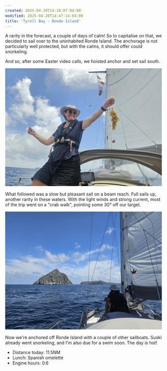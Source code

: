 ```yaml
---
created: 2025-04-20T14:28:07-04:00
modified: 2025-04-20T14:47:14-04:00
title: 'Tyrell Bay - Ronde Island'
---
```


A rarity in the forecast, a couple of days of calm! So to capitalise on that, we decided to sail over to the uninhabited Ronde Island. The anchorage is not particularly well protected, but with the calms, it should offer could snorkeling.

And so, after some Easter video calls, we hoisted anchor and set sail south.

![Image](../2025/66783c3a22e33ce33ab6f9abf5f44b14.jpg) 

What followed was a slow but pleasant sail on a beam reach. Full sails up, another rarity in these waters.
With the light winds and strong current, most of the trip went on a "crab walk", pointing some 30° off our target.

![Image](../2025/805dcee05208dd3772faa018aa42e9a7.jpg) 

Now we're anchored off Ronde Island with a couple of other sailboats. Suski already went snorkeling, and I'm also due for a swim soon. The day is hot!

* Distance today: 11.5NM
* Lunch: Spanish omelette
* Engine hours: 0.6
